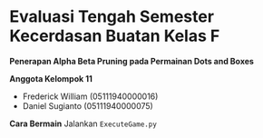 # Evaluasi Tengah Semester Kecerdasan Buatan Kelas F
**Penerapan Alpha Beta Pruning pada Permainan Dots and Boxes**

**Anggota Kelompok 11**
-   Frederick William (05111940000016)
-   Daniel Sugianto (05111940000075)

**Cara Bermain**
Jalankan `ExecuteGame.py`

